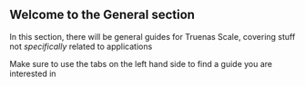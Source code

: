 ## Welcome to the General section

In this section, there will be general guides for Truenas Scale, covering stuff not _specifically_ related to applications

Make sure to use the tabs on the left hand side to find a guide you are interested in